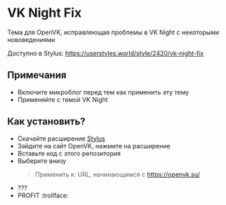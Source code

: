 # VK Night Fix
Тема для OpenVK, исправляющая проблемы в VK Night с некоторыми нововедениями

Доступно в Stylus: https://userstyles.world/style/2420/vk-night-fix
## Примечания
- Включите микроблог перед тем как применить эту тему
- Применяйте с темой VK Night
## Как установить?
- Скачайте расширение [Stylus](https://github.com/openstyles/stylus)
- Зайдите на сайт OpenVK, нажмите на расширение
- Вставьте код с этого репозитория
- Выберите внизу 
  > Применить к: URL, начинающим­ся с https://openvk.su/
- ???
- PROFIT :trollface:
